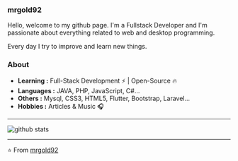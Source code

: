 ### mrgold92
Hello, welcome to my github page. I'm a Fullstack Developer and I'm passionate about everything related to web and desktop programming.

Every day I try to improve and learn new things.

### About

-  **Learning :** Full-Stack Development :zap: | Open-Source :fire:	
-  **Languages :** JAVA, PHP, JavaScript, C#...
-  **Others :** Mysql, CSS3, HTML5, Flutter, Bootstrap, Laravel...
-  **Hobbies :** Articles & Music :headphones:

---------------------------------------------------------------------------------------------------------------------------------------------------------------------------------

![github stats](https://github-readme-stats.vercel.app/api?username=mrgold92&show_icons=true)

---------------------------------------------------------------------------------------------------------------------------------------------------------------------------------


⭐️ From [mrgold92](https://github.com/mrgol92)
